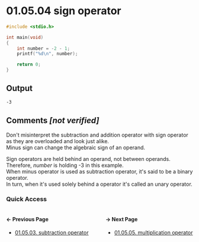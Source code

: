# 01.05.04 sign operator

```c
#include <stdio.h>

int main(void)
{
    int number = -2 - 1;
    printf("%d\n", number);

    return 0;
}

```

## Output

```txt
-3
```

## Comments *[not verified]*

Don't misinterpret the subtraction and addition operator with sign operator as they are overloaded and look just alike.  
Minus sign can change the algebraic sign of an operand.

Sign operators are held behind an operand, not between operands.  
Therefore, *number* is holding -3 in this example.  
When minus operator is used as subtraction operator, it's said to be a binary operator.  
In turn, when it's used solely behind a operator it's called an unary operator.

### Quick Access

<div class="quick_access">
<div class="previous_page" style="float:left">

#### &#8592; Previous Page

* [01.05.03. subtraction operator](./../../01.the_basics/05.expressions_statements_operators/03.subtraction-operator.md)

</div>
<div class="next_page" style="float:right">

#### &#8594; Next Page

* [01.05.05. multiplication operator](./../../01.the_basics/05.expressions_statements_operators/05.multiplication-operator.md)

</div>
</div>
